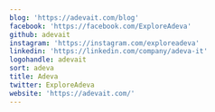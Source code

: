 ```yaml
---
blog: 'https://adevait.com/blog'
facebook: 'https://facebook.com/ExploreAdeva'
github: adevait
instagram: 'https://instagram.com/exploreadeva'
linkedin: 'https://linkedin.com/company/adeva-it'
logohandle: adevait
sort: adeva
title: Adeva
twitter: ExploreAdeva
website: 'https://adevait.com/'
---
```


